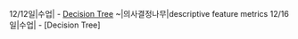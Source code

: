 12/12일|수업| - [Decision Tree](task/Decision_Tree1_copy.pdf)
~|의사결정나무|descriptive feature metrics
12/16일|수업| - [Decision Tree]
